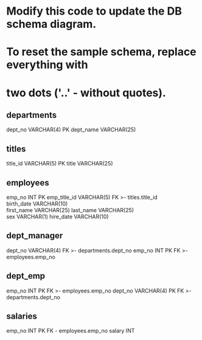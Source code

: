 # Modify this code to update the DB schema diagram.
# To reset the sample schema, replace everything with
# two dots ('..' - without quotes).

departments
-
dept_no VARCHAR(4) PK
dept_name VARCHAR(25)


titles
-
title_id VARCHAR(5) PK
title VARCHAR(25)


employees
-
emp_no INT PK
emp_title_id VARCHAR(5) FK >- titles.title_id	
birth_date VARCHAR(10)	
first_name VARCHAR(25)
last_name VARCHAR(25)	
sex VARCHAR(1)
hire_date VARCHAR(10)

dept_manager
-
dept_no VARCHAR(4) FK >- departments.dept_no
emp_no INT PK FK >- employees.emp_no

dept_emp
-
emp_no INT PK FK >- employees.emp_no
dept_no VARCHAR(4) PK FK >- departments.dept_no

salaries
-
emp_no INT PK FK - employees.emp_no
salary INT
